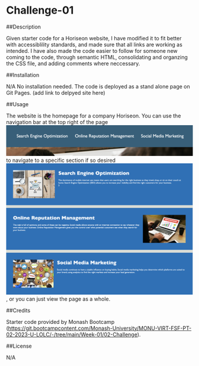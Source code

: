 # Challenge-01

##Description

Given starter code for a Horiseon website, I have modified it to fit better with accessiblility standards, and made sure that all links are working as intended. I have also made the code easier to follow for someone new coming to the code, through semantic HTML, consolidating and organzing the CSS file, and adding comments where neccessary.

##Installation

N/A
No installation needed. The code is deployed as a stand alone page on Git Pages. (add link to delpyed site here)

##Usage

The website is the homepage for a company Horiseon. You can use the navigation bar at the top right of the page ![image of the navigation bar](./assets/images/Nav%20bar.png) to navigate to a specific section if so desired ![where the navigation bar links to](./assets/images/What%20the%20Nav%20bar%20links%20to.png), or you can just view the page as a whole. 

##Credits

Starter code provided by Monash Bootcamp (https://git.bootcampcontent.com/Monash-University/MONU-VIRT-FSF-PT-02-2023-U-LOLC/-/tree/main/Week-01/02-Challenge).

##License

N/A
